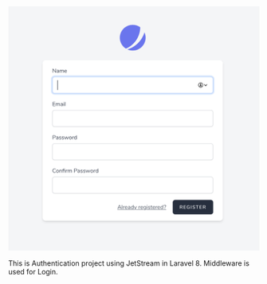 <p align="center"><a target="_blank"><img src="auth.png"></a></p>

<p>
This is Authentication project using JetStream in Laravel 8.
    Middleware is used for Login.
</p>
